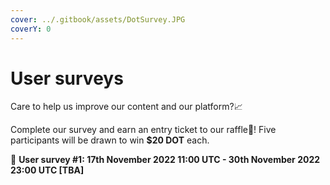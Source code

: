 ```yaml
---
cover: ../.gitbook/assets/DotSurvey.JPG
coverY: 0
---
```


# User surveys

Care to help us improve our content and our platform?📈

Complete our survey and earn an entry ticket to our raffle🎡! Five participants will be drawn to win **$20 DOT** each.

🎤 **User survey #1: 17th November 2022 11:00 UTC -  30th November 2022 23:00 UTC \[TBA]**

